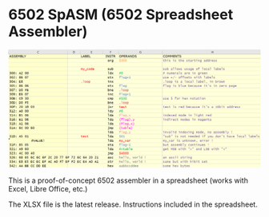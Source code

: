 # 6502 SpASM (6502 Spreadsheet Assembler)
![!test](6502_assembler.png)

This is a proof-of-concept 6502 assembler in a spreadsheet (works with Excel, Libre Office, etc.)

The XLSX file is the latest release. Instructions included in the spreadsheet.
